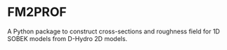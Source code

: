 # FM2PROF

A Python package to construct cross-sections and roughness field for 1D SOBEK models from D-Hydro 2D models. 
